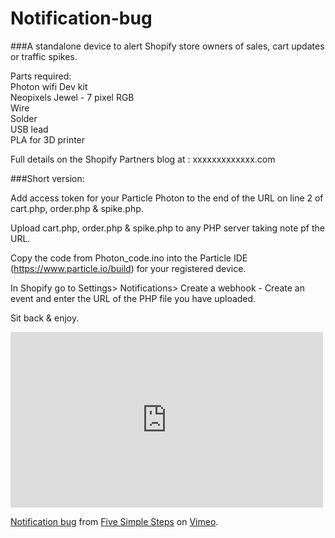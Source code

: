 # Notification-bug

###A standalone device to alert Shopify store owners of sales, cart updates or traffic spikes.

Parts required:   
Photon wifi Dev kit   
Neopixels Jewel - 7 pixel RGB   
Wire   
Solder   
USB lead   
PLA for 3D printer   

Full details on the Shopify Partners blog at : xxxxxxxxxxxxx.com

###Short version: 

Add access token for your Particle Photon to the end of the URL on line 2 of cart.php, order.php & spike.php.

Upload cart.php, order.php & spike.php to any PHP server taking note pf the URL.

Copy the code from Photon_code.ino into the Particle IDE (https://www.particle.io/build) for your registered device.

In Shopify go to Settings> Notifications> Create a webhook  - Create an event and enter the URL of the PHP file you have uploaded.

Sit back & enjoy.

<iframe src="https://player.vimeo.com/video/139257382?title=0&byline=0&portrait=0" width="500" height="281" frameborder="0" webkitallowfullscreen mozallowfullscreen allowfullscreen></iframe> <p><a href="https://vimeo.com/139257382">Notification bug</a> from <a href="https://vimeo.com/fivesimplesteps">Five Simple Steps</a> on <a href="https://vimeo.com">Vimeo</a>.</p>
